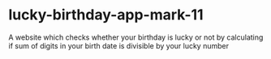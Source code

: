 # lucky-birthday-app-mark-11
A website which checks whether your birthday is lucky or not by calculating if sum of digits in your birth date is divisible by your lucky number
